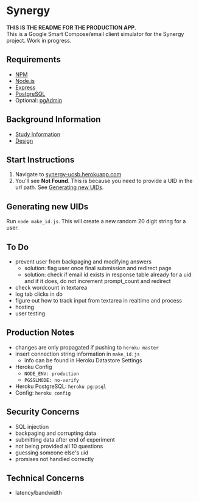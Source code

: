 # Synergy
**THIS IS THE README FOR THE PRODUCTION APP.** <br>
This is a Google Smart Compose/email client simulator for the Synergy project. Work in progress.

## Requirements
* [NPM](https://www.npmjs.com/)
* [Node.js](https://nodejs.org/en/)
* [Express](https://expressjs.com/)
* [PostgreSQL](https://www.postgresql.org/)
* Optional: [pgAdmin](https://www.pgadmin.org/)

## Background Information
* [Study Information](https://docs.google.com/document/d/1pITKxX8v58MLusvwPeIaSM7F8YYrLQISV1gCkjubNV0)
* [Design](https://docs.google.com/document/d/1poJQO2GKQ6j3X6-B_ka_6YI4fTV3rGEd9f98XrYKm0M)

## Start Instructions
1. Navigate to [synergy-ucsb.herokuapp.com](https://synergy-ucsb.herokuapp.com)
2. You'll see **Not Found**. This is because you need to provide a UID in the url path. See [Generating new UIDs](#Generating-new-UIDs).

## Generating new UIDs
Run `node make_id.js`. This will create a new random 20 digit string for a user. 

## To Do
* prevent user from backpaging and modifying answers
    * solution: flag user once final submission and redirect page
    * solution: check if email id exists in response table already for a uid and if it does, do not increment prompt_count and redirect
* check wordcount in textarea
* log tab clicks in db
* figure out how to track input from textarea in realtime and process
* hosting
* user testing

## Production Notes
* changes are only propagated if pushing to `heroku master`
* insert connection string information in `make_id.js`
    * info can be found in Heroku Datastore Settings
* Heroku Config
    * `NODE_ENV: production`
    * `PGSSLMODE: no-verify`
* Heroku PostgreSQL: `heroku pg:psql`
* Config: `heroku config`

## Security Concerns
* SQL injection
* backpaging and corrupting data
* submitting data after end of experiment
* not being provided all 10 questions
* guessing someone else's uid
* promises not handled correctly

## Technical Concerns
* latency/bandwidth
